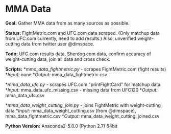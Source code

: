 <h1>MMA Data</h1>

__Goal:__ Gather MMA data from as many sources as possible.

__Status:__ FightMetric.com and UFC.com data scraped. (Only matchup data from UFC.com currently, need to add results.) Also, unverified weight-cutting data from twitter user @dimspace.

__Todo:__ UFC.com results data, Sherdog.com data, confirm accuracy of weight-cutting data, join all data and cross check.



__Scripts:__
*_mma_data_fightmetric.py_ - scrapes FightMetric.com (fight results)
	*_Input:_ none
	*_Output:_ mma_data_fightmetric.csv

*_mma_data_ufc.py_ - scrapes UFC.com "printFightCard" for matchup data
	*_Input:_ mma_data_ufc_missing.csv - missing data from UFC120
	*_Output:_ mma_data_ufc.csv

*_mma_data_weight_cutting_join.py_ - joins FightMetric with weight-cutting data
	*_Input:_ mma_data_weight_cutting.csv (from @dimspace), mma_data_fightmetric.csv
	*_Output:_ mma_data_weight_cutting_joined.csv



__Python Version:__ Anaconda2-5.0.0 (Python 2.7) 64bit
